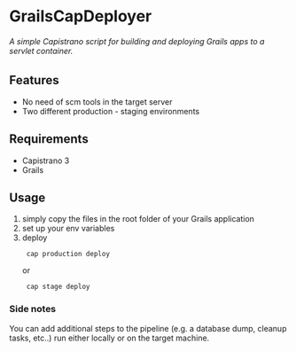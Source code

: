 # GrailsCapDeployer
###### A simple Capistrano script for building and deploying Grails apps to a servlet container.

## Features
* No need of scm tools in the target server
* Two different production - staging environments
## Requirements
* Capistrano 3
* Grails 

## Usage
1. simply copy the files in the root folder of your Grails application
2. set up your env variables
3. deploy 
<br/><pre><code>
cap production deploy
</pre></code>
or 
<br/><pre><code>
cap stage deploy
</pre></code>

### Side notes
You can add additional steps to the pipeline (e.g. a database dump, cleanup tasks, etc..) run either locally or on the target machine.

